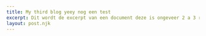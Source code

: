 ```yaml
---
title: My third blog yeey nog een test
excerpt: Dit wordt de excerpt van een document deze is ongeveer 2 a 3 regels lang en wordt afgekapt op 2 regels
layout: post.njk
---
```

